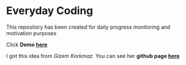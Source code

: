 # Everyday Coding

This repository has been created for daily progress monitoring and motivation purposes

Click **Demo [here](https://ersinisgor.github.io/everyday-coding/)**

I got this idea from <em>Gizem Korkmaz.</em> You can see her **github page [here](https://github.com/gizemnkorkmaz)**
